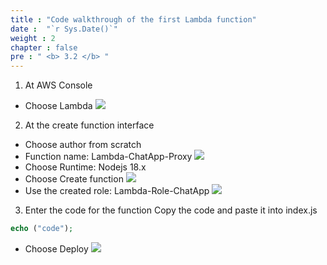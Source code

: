 ```yaml
---
title : "Code walkthrough of the first Lambda function"
date :  "`r Sys.Date()`" 
weight : 2
chapter : false
pre : " <b> 3.2 </b> "
---
```


1. At AWS Console
- Choose Lambda
![](../../WorkShop2/03.api/3.2.lambda/50.png?featherlight=false&width=90pc)
2. At the create function interface
- Choose author from scratch
- Function name: Lambda-ChatApp-Proxy 
![](../../WorkShop2/03.api/3.2.lambda/51.png?featherlight=false&width=90pc)
- Choose Runtime: Nodejs 18.x 
- Choose Create function
![](../../WorkShop2/03.api/3.2.lambda/52.png?featherlight=false&width=90pc)
- Use the created role: Lambda-Role-ChatApp
![](../../WorkShop2/03.api/3.2.lambda/53.png?featherlight=false&width=90pc)
3. Enter the code for the function Copy the code and paste it into index.js
```php
echo ("code");

```
- Choose Deploy
![](../../WorkShop2/03.api/3.2.lambda/55.png?featherlight=false&width=90pc)
